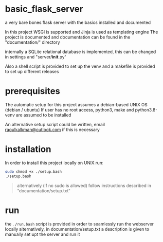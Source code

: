 # basic_flask_server
a very bare bones flask server with the basics installed and documented

In this project WSGI is supported and Jinja is used as templating engine
The project is documented and documentation can be found in the "documentation/" directory

internally a SQLite relational database is implemented, this can be changed in settings and "server/__init__.py"

Also a shell script is provided to set up the venv and a makefile is provided to set up different releases

# prerequisites

The automatic setup for this project assumes a debian-based UNIX OS (debian / ubuntu)
If user has no root access, python3, make and python3.8-venv are assumed to be installed

An alternative setup script could be written, email raoulkalkman@outlook.com if this is necessary

# installation
In order to install this project locally on UNIX run:

```bash
sudo chmod +x ./setup.bash
./setup.bash
```

>alternatively (if no sudo is allowed) follow instructions described in "documentation/setup.txt"

# run

the ```./run.bash``` script is provided in order to seamlessly run the webserver locally
alternatively, in documentation/setup.txt a description is given to manually set upt the server and run it

